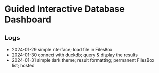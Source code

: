 # Guided Interactive Database Dashboard


## Logs

- 2024-01-29 simple interface; load file in FilesBox
- 2024-01-30 connect with duckdb; query & display the results
- 2024-01-31 simple dark theme; result formatting; permanent FilesBox list; hosted
